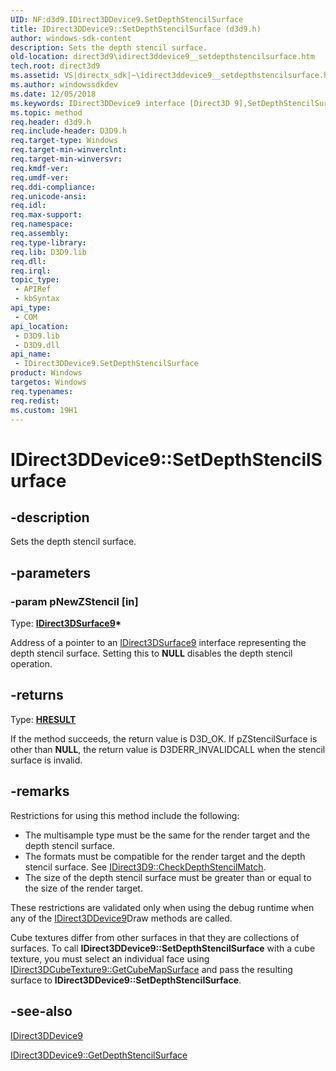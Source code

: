 ```yaml
---
UID: NF:d3d9.IDirect3DDevice9.SetDepthStencilSurface
title: IDirect3DDevice9::SetDepthStencilSurface (d3d9.h)
author: windows-sdk-content
description: Sets the depth stencil surface.
old-location: direct3d9\idirect3ddevice9__setdepthstencilsurface.htm
tech.root: direct3d9
ms.assetid: VS|directx_sdk|~\idirect3ddevice9__setdepthstencilsurface.htm
ms.author: windowssdkdev
ms.date: 12/05/2018
ms.keywords: IDirect3DDevice9 interface [Direct3D 9],SetDepthStencilSurface method, IDirect3DDevice9.SetDepthStencilSurface, IDirect3DDevice9::SetDepthStencilSurface, SetDepthStencilSurface, SetDepthStencilSurface method [Direct3D 9], SetDepthStencilSurface method [Direct3D 9],IDirect3DDevice9 interface, c973ddb0-10a2-26b2-bf86-57867238343e, d3d9helper/IDirect3DDevice9::SetDepthStencilSurface, direct3d9.idirect3ddevice9__setdepthstencilsurface
ms.topic: method
req.header: d3d9.h
req.include-header: D3D9.h
req.target-type: Windows
req.target-min-winverclnt: 
req.target-min-winversvr: 
req.kmdf-ver: 
req.umdf-ver: 
req.ddi-compliance: 
req.unicode-ansi: 
req.idl: 
req.max-support: 
req.namespace: 
req.assembly: 
req.type-library: 
req.lib: D3D9.lib
req.dll: 
req.irql: 
topic_type:
 - APIRef
 - kbSyntax
api_type:
 - COM
api_location:
 - D3D9.lib
 - D3D9.dll
api_name:
 - IDirect3DDevice9.SetDepthStencilSurface
product: Windows
targetos: Windows
req.typenames: 
req.redist: 
ms.custom: 19H1
---
```


# IDirect3DDevice9::SetDepthStencilSurface


## -description


Sets the depth stencil surface.


## -parameters




### -param pNewZStencil [in]

Type: <b><a href="https://docs.microsoft.com/windows/desktop/api/d3d9helper/nn-d3d9helper-idirect3dsurface9">IDirect3DSurface9</a>*</b>

Address of a pointer to an <a href="https://docs.microsoft.com/windows/desktop/api/d3d9helper/nn-d3d9helper-idirect3dsurface9">IDirect3DSurface9</a> interface representing the depth stencil surface. Setting this to <b>NULL</b> disables the depth stencil operation.


## -returns



Type: <b><a href="https://docs.microsoft.com/previous-versions/windows/desktop/legacy/hh437604(v=vs.85)">HRESULT</a></b>

If the method succeeds, the return value is D3D_OK.
 If pZStencilSurface is other than <b>NULL</b>, the return value is D3DERR_INVALIDCALL when the stencil surface is invalid.




## -remarks



Restrictions for using this method include the following:

<ul>
<li>The multisample type must be the same for the render target and the depth stencil surface.</li>
<li>The formats must be compatible for the render target and the depth stencil surface. See <a href="https://docs.microsoft.com/windows/desktop/api/d3d9/nf-d3d9-idirect3d9-checkdepthstencilmatch">IDirect3D9::CheckDepthStencilMatch</a>.</li>
<li>The size of the depth stencil surface must be greater than or equal to the size of the render target.</li>
</ul>
These restrictions are validated only when using the debug runtime when any of the <a href="https://docs.microsoft.com/windows/desktop/api/d3d9helper/nn-d3d9helper-idirect3ddevice9">IDirect3DDevice9</a>Draw methods are called.

Cube textures differ from other surfaces in that they are collections of surfaces. To call <b>IDirect3DDevice9::SetDepthStencilSurface</b> with a cube texture, you must select an individual face using <a href="https://docs.microsoft.com/windows/desktop/api/d3d9/nf-d3d9-idirect3dcubetexture9-getcubemapsurface">IDirect3DCubeTexture9::GetCubeMapSurface</a> and pass the resulting surface to <b>IDirect3DDevice9::SetDepthStencilSurface</b>.
    





## -see-also




<a href="https://docs.microsoft.com/windows/desktop/api/d3d9helper/nn-d3d9helper-idirect3ddevice9">IDirect3DDevice9</a>



<a href="https://docs.microsoft.com/windows/desktop/api/d3d9/nf-d3d9-idirect3ddevice9-getdepthstencilsurface">IDirect3DDevice9::GetDepthStencilSurface</a>
 

 

